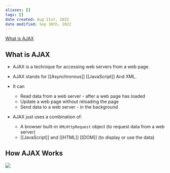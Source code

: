 ```yaml
---
aliases: []
tags: []
date created: Aug 21st, 2022
date modified: Sep 30th, 2022
---
```

[What is AJAX](https://www.w3schools.com/whatis/whatis_ajax.asp)
## What is AJAX
- AJAX is a technique for accessing web servers from a web page.
- AJAX stands for [[Asynchronous]] [[JavaScript]] And XML.

- It can
	- Read data from a web server - after a web page has loaded
	- Update a web page without reloading the page
	- Send data to a web server - in the background

- AJAX just uses a combination of:
	- A browser built-in `XMLHttpRequest` object (to request data from a web server)
	- [[JavaScript]] and [[HTML]] [[DOM]] (to display or use the data)

## How AJAX Works
![](https://img.ynchen.me/2022/08/d2201cf8cb704b609a9a63ca2383c6ed.png)


